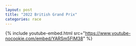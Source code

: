 ```yaml
---
layout: post
title: "2022 British Grand Prix"
categories: race
---
```


{% include youtube-embed.html src="https://www.youtube-nocookie.com/embed/YARSm5FIM38" %}

